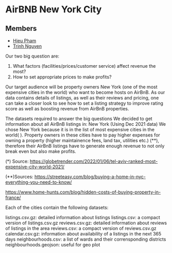 # AirBNB New York City

## Members
- [Hieu Pham](https://github.com/hieu1210)
- [Trinh Nguyen](https://github.com/natalie391131)

Our two big question are:
1. What factors (facilities/prices/customer service) affect revenue the most?
2. How to set appropriate prices to make profits?

Our target audience will be property owners New York (one of the most expensive cities in the world) who want to become hosts on AirBnB.
As our data contains details of listings, as well as their reviews and pricing, one can take a closer look to see how to set a listing strategy to improve rating score as well as boosting revenue from AirBnB properties.

The datasets required to answer the big questions
We decided to get information about all AirBnB listings in: New York (Using Dec 2021 data)
We chose New York because it is in the list of most expensive cities in the world( ). Property owners in these cities have to pay higher expenses for owning a property (higher maintainence fees, land tax, utilities etc.) (**), therefore their AirBnB listings have to generate enough revenue to not only break even but also make profits.

(*) Source: https://globetrender.com/2022/01/06/tel-aviv-ranked-most-expensive-city-world-2021/

(**)Sources: https://streeteasy.com/blog/buying-a-home-in-nyc-everything-you-need-to-know/

https://www.home-hunts.com/blog/hidden-costs-of-buying-property-in-france/

Each of the cities contain the following datasets:

listings.csv.gz: detailed information about listings
listings.csv: a compact version of listings.csv.gz
reviews.csv.gz: detailed information about reviews of listings in the area
reviews.csv: a compact version of reviews.csv.gz
calendar.csv.gz: information about availability of a listings in the next 365 days
neighbourhoods.csv: a list of wards and their corrensponding districts
neighbourhoods.geojson: useful for geo plot
